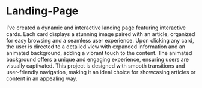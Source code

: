 # Landing-Page

I’ve created a dynamic and interactive landing page featuring interactive cards. Each card displays a stunning image paired with an article, organized for easy browsing and a seamless user experience. Upon clicking any card, the user is directed to a detailed view with expanded information and an animated background, adding a vibrant touch to the content. The animated background offers a unique and engaging experience, ensuring users are visually captivated. This project is designed with smooth transitions and user-friendly navigation, making it an ideal choice for showcasing articles or content in an appealing way.
